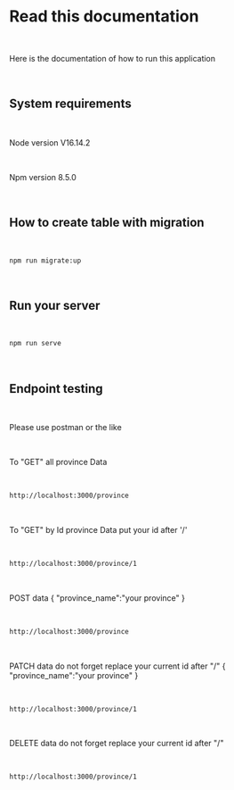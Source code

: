 # Read this documentation

<br />

Here is the documentation of how to run this application

<br />

## System requirements

<br />

Node version V16.14.2

<br />

Npm version 8.5.0

<br />

## How to create table with migration

<br />

```bash
npm run migrate:up
```
<br />

## Run your server

<br />

```bash
npm run serve
```
<br />

## Endpoint testing

<br />

Please use postman or the like

<br />

To "GET" all province Data

<br />

```bash
http://localhost:3000/province
```
<br />

To "GET" by Id province Data put your id after '/'

<br />

```bash
http://localhost:3000/province/1
```
<br />

POST data
{
    "province_name":"your province"
}

<br />

```bash
http://localhost:3000/province
```
<br />

PATCH data
do not forget replace your current id after "/"
{
    "province_name":"your province"
}

</br>

```bash
http://localhost:3000/province/1
```
</br>

DELETE data
do not forget replace your current id after "/"

</br>

```bash
http://localhost:3000/province/1
```
